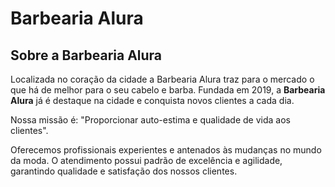 <H1>Barbearia Alura</H1>

<h2>Sobre a Barbearia Alura</h2>

<p1>Localizada no coração da cidade a Barbearia Alura traz para o mercado o que há de melhor para o seu cabelo e barba. Fundada em 2019, a <strong>Barbearia Alura</strong> já é destaque na cidade e conquista novos clientes a cada dia.</p1>

<p2>Nossa missão é: "Proporcionar auto-estima e qualidade de vida aos clientes".</p2>

<p3>Oferecemos profissionais experientes e antenados às mudanças no mundo da moda. O atendimento possui padrão de excelência e agilidade, garantindo qualidade e satisfação dos nossos clientes.</p3>
